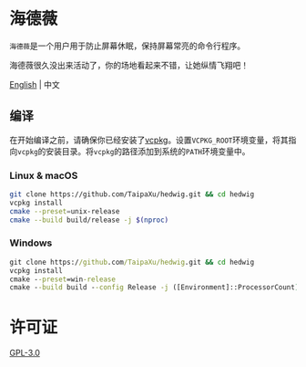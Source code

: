 # 海德薇

`海德薇`是一个用户用于防止屏幕休眠，保持屏幕常亮的命令行程序。

海德薇很久没出来活动了，你的场地看起来不错，让她纵情飞翔吧！

[English](./README.md) | 中文

## 编译

在开始编译之前，请确保你已经安装了[vcpkg](https://github.com/microsoft/vcpkg)。设置`VCPKG_ROOT`环境变量，将其指向`vcpkg`的安装目录。将`vcpkg`的路径添加到系统的`PATH`环境变量中。

### Linux & macOS

```sh
git clone https://github.com/TaipaXu/hedwig.git && cd hedwig
vcpkg install
cmake --preset=unix-release
cmake --build build/release -j $(nproc)
```

### Windows

```cmd
git clone https://github.com/TaipaXu/hedwig.git && cd hedwig
vcpkg install
cmake --preset=win-release
cmake --build build --config Release -j ([Environment]::ProcessorCount)
```

# 许可证

[GPL-3.0](LICENSE)
